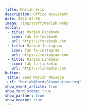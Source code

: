 ```yaml
---
title: Mariah Grim
description: Office Assistant
date: 2022-02-06
image: /img/staff/Mariah.webp
social: 
 - title: Mariah Facebook
   icon: fab fa-facebook
   url: https://facebook.com
 - title: Mariah Instagram
   icon: fab fa-instagram
   url: https://instagram.com
 - title: Mariah Linkedin
   icon: fab fa-linkedin
   url: https://linkedin.com
button:
 title: Send Mariah Message
 url: "Mariah@fordv8foundation.org"
show_event_article: true
show_ford_store: true
show_partner: true
show_nearby: true
---
```

